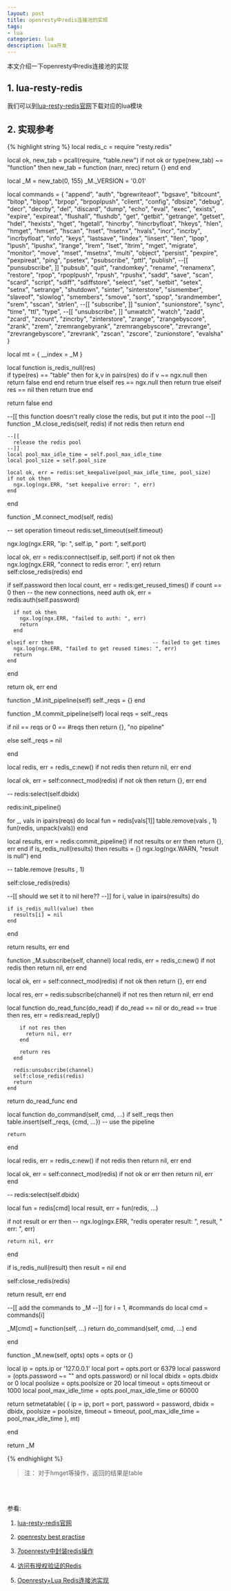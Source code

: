```yaml
---
layout: post
title: openresty中redis连接池的实现
tags:
- lua
categories: lua
description: lua开发
---
```




本文介绍一下openresty中redis连接池的实现


<!-- more -->

## 1. lua-resty-redis
我们可以到[lua-resty-redis官网](https://github.com/openresty/lua-resty-redis)下载对应的lua模块

## 2. 实现参考
{% highlight string %}
local redis_c = require "resty.redis"


local ok, new_tab = pcall(require, "table.new")
if not ok or type(new_tab) ~= "function" then
  new_tab = function (narr, nrec) return {} end
end


local _M = new_tab(0, 155)
_M._VERSION = '0.01'

local commands = {
    "append",            "auth",              "bgrewriteaof",
    "bgsave",            "bitcount",          "bitop",
    "blpop",             "brpop",
    "brpoplpush",        "client",            "config",
    "dbsize",
    "debug",             "decr",              "decrby",
    "del",               "discard",           "dump",
    "echo",
    "eval",              "exec",              "exists",
    "expire",            "expireat",          "flushall",
    "flushdb",           "get",               "getbit",
    "getrange",          "getset",            "hdel",
    "hexists",           "hget",              "hgetall",
    "hincrby",           "hincrbyfloat",      "hkeys",
    "hlen",
    "hmget",              "hmset",      "hscan",
    "hset",
    "hsetnx",            "hvals",             "incr",
    "incrby",            "incrbyfloat",       "info",
    "keys",
    "lastsave",          "lindex",            "linsert",
    "llen",              "lpop",              "lpush",
    "lpushx",            "lrange",            "lrem",
    "lset",              "ltrim",             "mget",
    "migrate",
    "monitor",           "move",              "mset",
    "msetnx",            "multi",             "object",
    "persist",           "pexpire",           "pexpireat",
    "ping",              "psetex",            "psubscribe",
    "pttl",
    "publish",      --[[ "punsubscribe", ]]   "pubsub",
    "quit",
    "randomkey",         "rename",            "renamenx",
    "restore",
    "rpop",              "rpoplpush",         "rpush",
    "rpushx",            "sadd",              "save",
    "scan",              "scard",             "script",
    "sdiff",             "sdiffstore",
    "select",            "set",               "setbit",
    "setex",             "setnx",             "setrange",
    "shutdown",          "sinter",            "sinterstore",
    "sismember",         "slaveof",           "slowlog",
    "smembers",          "smove",             "sort",
    "spop",              "srandmember",       "srem",
    "sscan",
    "strlen",       --[[ "subscribe",  ]]     "sunion",
    "sunionstore",       "sync",              "time",
    "ttl",
    "type",         --[[ "unsubscribe", ]]    "unwatch",
    "watch",             "zadd",              "zcard",
    "zcount",            "zincrby",           "zinterstore",
    "zrange",            "zrangebyscore",     "zrank",
    "zrem",              "zremrangebyrank",   "zremrangebyscore",
    "zrevrange",         "zrevrangebyscore",  "zrevrank",
    "zscan",
    "zscore",            "zunionstore",       "evalsha"
}

local mt = { __index = _M }



local function is_redis_null(res)   
  if type(res) == "table" then
    for k,v in pairs(res) do
      if v ~= ngx.null then
        return false
      end
    end
    return true
  elseif res == ngx.null then
    return true
  elseif res == nil then
    return true
  end
  
  return false
end  


--[[
  this function doesn't really close the redis, but put it into the pool
--]]
function _M.close_redis(self, redis)
  if not redis then
    return 
  end  
  
    --[[
      release the redis pool
    --]]
    local pool_max_idle_time = self.pool_max_idle_time           
    local pool_size = self.pool_size 
    
    local ok, err = redis:set_keepalive(pool_max_idle_time, pool_size)
    if not ok then
      ngx.log(ngx.ERR, "set keepalive error: ", err)
    end   
  
end  



function _M.connect_mod(self, redis)
  
  -- set operation timeout
  redis:set_timeout(self.timeout)
  
  ngx.log(ngx.ERR, "ip: ", self.ip, " port: ", self.port)
  
  local ok, err = redis:connect(self.ip, self.port)
  if not ok then
    ngx.log(ngx.ERR, "connect to redis error: ", err)
    return self:close_redis(redis)
  end  
  
  
  if self.password then
    local count, err = redis:get_reused_times()
    if count == 0 then                             -- the new connections, need auth
      ok, err = redis:auth(self.password)
      
      if not ok then
        ngx.log(ngx.ERR, "failed to auth: ", err)
        return
      end
      
    elseif err then                                -- failed to get times
      ngx.log(ngx.ERR, "failed to get reused times: ", err)
      return
    end  
    
  end
  
  
  return ok, err 
end   


function _M.init_pipeline(self)
  self._reqs = {}
end


function _M.commit_pipeline(self)
  local reqs = self._reqs
  
  if nil == reqs or 0 == #reqs then
    return {}, "no pipeline"
    
  else
    self._reqs = nil 
    
  end  
  
  local redis, err = redis_c:new()
  if not redis then
    return nil, err 
  end    
  
  local ok, err = self:connect_mod(redis)
  if not ok then 
    return {}, err
  end  
  
  -- redis:select(self.dbidx)
  
  redis:init_pipeline()
  
  for _, vals in ipairs(reqs) do
    local fun = redis[vals[1]]
    table.remove(vals , 1)
    fun(redis, unpack(vals))
  end   
  
  local results, err = redis:commit_pipeline()
  if not results or err then
    return {}, err
  end
  if is_redis_null(results) then
    results = {}
    ngx.log(ngx.WARN, "result is null")
  end
  
  -- table.remove (results , 1)
  
  self:close_redis(redis)
  
  
  --[[
      should we set it to nil here??
  --]]
  for i, value in ipairs(results) do
    
    if is_redis_null(value) then
      results[i] = nil 
    end   
    
  end
  
  return results, err
 end 
 
 
 
function _M.subscribe(self, channel)
  local redis, err = redis_c:new()
  if not redis then
    return nil, err 
  end    
  
  local ok, err = self:connect_mod(redis)
  if not ok then 
    return {}, err
  end 
   
   
  local res, err = redis:subscribe(channel)
  if not res then
    return nil, err
  end   
  
  local function do_read_func(do_read)
      if do_read == nil or do_read == true then
        res, err = redis:read_reply()
        
        if not res then
          return nil, err 
        end 
        
        return res
      end 
      
      redis:unsubscribe(channel)
      self:close_redis(redis)
      return 
    end
    
  return do_read_func 
 end  
 
 
local function do_command(self, cmd, ...)
  if self._reqs then
    table.insert(self._reqs, {cmd, ...})               -- use the pipeline
    
    return 
  end   
    
  local redis, err = redis_c:new()
  if not redis then
    return nil, err
  end   
  
  local ok, err = self:connect_mod(redis)
  if not ok or err then
    return nil, err
  end   
  
  -- redis:select(self.dbidx)
  
  local fun = redis[cmd]
  local result, err = fun(redis, ...)
  
  if not result or err then
    -- ngx.log(ngx.ERR, "redis operater result: ", result, " err: ", err)
    
    return nil, err 
  end   
  
  if is_redis_null(result) then 
    result = nil 
  end   
  
  self:close_redis(redis)
  
  return result, err 
end 



--[[
  add the commands to _M
--]]
for i = 1, #commands do
  local cmd = commands[i]
  
  _M[cmd] = function(self, ...)
      return do_command(self, cmd, ...)
    end 
  
end   



function _M.new(self, opts)
  opts = opts or {}
  
  local ip = opts.ip or '127.0.0.1'
  local port = opts.port or 6379
  local password = (opts.password ~= "" and opts.password) or nil 
  local dbidx = opts.dbidx or 0
  local poolsize = opts.poolsize or 20
  local timeout = opts.timeout or 1000
  local pool_max_idle_time = opts.pool_max_idle_time or 60000
  

  return setmetatable(
    {
      ip = ip,
      port = port,
      password = password,
      dbidx = dbidx,
      poolsize = poolsize,
      timeout = timeout,
      pool_max_idle_time = pool_max_idle_time 
    },
    mt)
  
end   

return _M 
 
{% endhighlight %}

>注： 对于hmget等操作，返回的结果是table







<br />
<br />

参看:

1. [lua-resty-redis官网](https://github.com/openresty/lua-resty-redis)

2. [openresty best practise](https://www.showapi.com/book/view/2123/27)

3. [7openresty中封装redis操作](http://t.zoukankan.com/reblue520-p-11434632.html)

4. [访问有授权验证的Redis](https://github.com/moonbingbing/openresty-best-practices/blob/master/redis/auth_connect.md)

5. [Openresty+Lua Redis连接池实现](https://www.jianshu.com/p/e3cf5b92c370)

<br />
<br />
<br />

